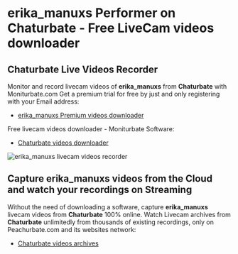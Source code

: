 # erika_manuxs Performer on Chaturbate - Free LiveCam videos downloader

## Chaturbate Live Videos Recorder

Monitor and record livecam videos of **erika_manuxs** from **Chaturbate** with Moniturbate.com
Get a premium trial for free by just and only registering with your Email address:
* [erika_manuxs Premium videos downloader](https://moniturbate.com/request-demo-licence-key.html)

Free livecam videos downloader - Moniturbate Software:
* [Chaturbate videos downloader](https://moniturbate.com/moniturbate-download-software.html)

![erika_manuxs livecam videos recorder](https://peachurnet.com/templates/moniturbate-software.png)


## Capture erika_manuxs videos from the Cloud and watch your recordings on Streaming

Without the need of downloading a software, capture **erika_manuxs** livecam videos from **Chaturbate** 100% online.
Watch Livecam archives from **Chaturbate** unlimitedly from thousands of existing recordings, only on Peachurbate.com and its websites network:
* [Chaturbate videos archives](https://peachurnet.com/)